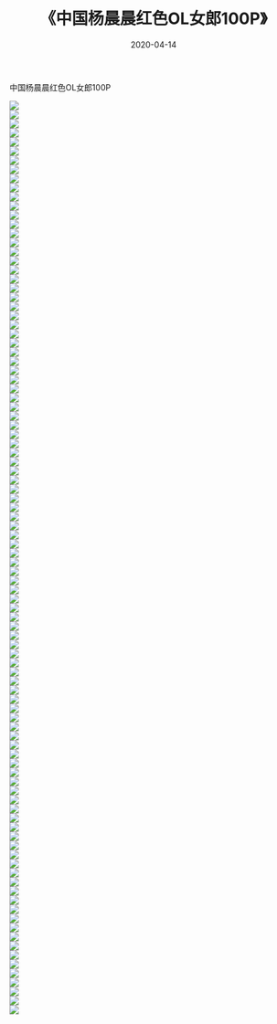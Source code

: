 ﻿---
layout: post
title:  《中国杨晨晨红色OL女郎100P》
date:   2020-04-14
img: http://pic.660000.xyz/1:/性感/2020/中国杨晨晨红色OL女郎100P/000.jpg
categories: [美女, 清纯, 唯美]
---

中国杨晨晨红色OL女郎100P

  ![](http://pic.660000.xyz/1:/性感/2020/中国杨晨晨红色OL女郎100P/001.jpg) <br> ![](http://pic.660000.xyz/1:/性感/2020/中国杨晨晨红色OL女郎100P/002.jpg) <br> ![](http://pic.660000.xyz/1:/性感/2020/中国杨晨晨红色OL女郎100P/003.jpg) <br> ![](http://pic.660000.xyz/1:/性感/2020/中国杨晨晨红色OL女郎100P/004.jpg) <br> ![](http://pic.660000.xyz/1:/性感/2020/中国杨晨晨红色OL女郎100P/005.jpg) <br> ![](http://pic.660000.xyz/1:/性感/2020/中国杨晨晨红色OL女郎100P/006.jpg) <br> ![](http://pic.660000.xyz/1:/性感/2020/中国杨晨晨红色OL女郎100P/007.jpg) <br> ![](http://pic.660000.xyz/1:/性感/2020/中国杨晨晨红色OL女郎100P/008.jpg) <br> ![](http://pic.660000.xyz/1:/性感/2020/中国杨晨晨红色OL女郎100P/009.jpg) <br> ![](http://pic.660000.xyz/1:/性感/2020/中国杨晨晨红色OL女郎100P/010.jpg) <br> ![](http://pic.660000.xyz/1:/性感/2020/中国杨晨晨红色OL女郎100P/011.jpg) <br> ![](http://pic.660000.xyz/1:/性感/2020/中国杨晨晨红色OL女郎100P/012.jpg) <br> ![](http://pic.660000.xyz/1:/性感/2020/中国杨晨晨红色OL女郎100P/013.jpg) <br> ![](http://pic.660000.xyz/1:/性感/2020/中国杨晨晨红色OL女郎100P/014.jpg) <br> ![](http://pic.660000.xyz/1:/性感/2020/中国杨晨晨红色OL女郎100P/015.jpg) <br> ![](http://pic.660000.xyz/1:/性感/2020/中国杨晨晨红色OL女郎100P/016.jpg) <br> ![](http://pic.660000.xyz/1:/性感/2020/中国杨晨晨红色OL女郎100P/017.jpg) <br> ![](http://pic.660000.xyz/1:/性感/2020/中国杨晨晨红色OL女郎100P/018.jpg) <br> ![](http://pic.660000.xyz/1:/性感/2020/中国杨晨晨红色OL女郎100P/019.jpg) <br> ![](http://pic.660000.xyz/1:/性感/2020/中国杨晨晨红色OL女郎100P/020.jpg) <br> ![](http://pic.660000.xyz/1:/性感/2020/中国杨晨晨红色OL女郎100P/021.jpg) <br> ![](http://pic.660000.xyz/1:/性感/2020/中国杨晨晨红色OL女郎100P/022.jpg) <br> ![](http://pic.660000.xyz/1:/性感/2020/中国杨晨晨红色OL女郎100P/023.jpg) <br> ![](http://pic.660000.xyz/1:/性感/2020/中国杨晨晨红色OL女郎100P/024.jpg) <br> ![](http://pic.660000.xyz/1:/性感/2020/中国杨晨晨红色OL女郎100P/025.jpg) <br> ![](http://pic.660000.xyz/1:/性感/2020/中国杨晨晨红色OL女郎100P/026.jpg) <br> ![](http://pic.660000.xyz/1:/性感/2020/中国杨晨晨红色OL女郎100P/027.jpg) <br> ![](http://pic.660000.xyz/1:/性感/2020/中国杨晨晨红色OL女郎100P/028.jpg) <br> ![](http://pic.660000.xyz/1:/性感/2020/中国杨晨晨红色OL女郎100P/029.jpg) <br> ![](http://pic.660000.xyz/1:/性感/2020/中国杨晨晨红色OL女郎100P/030.jpg) <br> ![](http://pic.660000.xyz/1:/性感/2020/中国杨晨晨红色OL女郎100P/031.jpg) <br> ![](http://pic.660000.xyz/1:/性感/2020/中国杨晨晨红色OL女郎100P/032.jpg) <br> ![](http://pic.660000.xyz/1:/性感/2020/中国杨晨晨红色OL女郎100P/033.jpg) <br> ![](http://pic.660000.xyz/1:/性感/2020/中国杨晨晨红色OL女郎100P/034.jpg) <br> ![](http://pic.660000.xyz/1:/性感/2020/中国杨晨晨红色OL女郎100P/035.jpg) <br> ![](http://pic.660000.xyz/1:/性感/2020/中国杨晨晨红色OL女郎100P/036.jpg) <br> ![](http://pic.660000.xyz/1:/性感/2020/中国杨晨晨红色OL女郎100P/037.jpg) <br> ![](http://pic.660000.xyz/1:/性感/2020/中国杨晨晨红色OL女郎100P/038.jpg) <br> ![](http://pic.660000.xyz/1:/性感/2020/中国杨晨晨红色OL女郎100P/039.jpg) <br> ![](http://pic.660000.xyz/1:/性感/2020/中国杨晨晨红色OL女郎100P/040.jpg) <br> ![](http://pic.660000.xyz/1:/性感/2020/中国杨晨晨红色OL女郎100P/041.jpg) <br> ![](http://pic.660000.xyz/1:/性感/2020/中国杨晨晨红色OL女郎100P/042.jpg) <br> ![](http://pic.660000.xyz/1:/性感/2020/中国杨晨晨红色OL女郎100P/043.jpg) <br> ![](http://pic.660000.xyz/1:/性感/2020/中国杨晨晨红色OL女郎100P/044.jpg) <br> ![](http://pic.660000.xyz/1:/性感/2020/中国杨晨晨红色OL女郎100P/045.jpg) <br> ![](http://pic.660000.xyz/1:/性感/2020/中国杨晨晨红色OL女郎100P/046.jpg) <br> ![](http://pic.660000.xyz/1:/性感/2020/中国杨晨晨红色OL女郎100P/047.jpg) <br> ![](http://pic.660000.xyz/1:/性感/2020/中国杨晨晨红色OL女郎100P/048.jpg) <br> ![](http://pic.660000.xyz/1:/性感/2020/中国杨晨晨红色OL女郎100P/049.jpg) <br> ![](http://pic.660000.xyz/1:/性感/2020/中国杨晨晨红色OL女郎100P/050.jpg) <br> ![](http://pic.660000.xyz/1:/性感/2020/中国杨晨晨红色OL女郎100P/051.jpg) <br> ![](http://pic.660000.xyz/1:/性感/2020/中国杨晨晨红色OL女郎100P/052.jpg) <br> ![](http://pic.660000.xyz/1:/性感/2020/中国杨晨晨红色OL女郎100P/053.jpg) <br> ![](http://pic.660000.xyz/1:/性感/2020/中国杨晨晨红色OL女郎100P/054.jpg) <br> ![](http://pic.660000.xyz/1:/性感/2020/中国杨晨晨红色OL女郎100P/055.jpg) <br> ![](http://pic.660000.xyz/1:/性感/2020/中国杨晨晨红色OL女郎100P/056.jpg) <br> ![](http://pic.660000.xyz/1:/性感/2020/中国杨晨晨红色OL女郎100P/057.jpg) <br> ![](http://pic.660000.xyz/1:/性感/2020/中国杨晨晨红色OL女郎100P/058.jpg) <br> ![](http://pic.660000.xyz/1:/性感/2020/中国杨晨晨红色OL女郎100P/059.jpg) <br> ![](http://pic.660000.xyz/1:/性感/2020/中国杨晨晨红色OL女郎100P/060.jpg) <br> ![](http://pic.660000.xyz/1:/性感/2020/中国杨晨晨红色OL女郎100P/061.jpg) <br> ![](http://pic.660000.xyz/1:/性感/2020/中国杨晨晨红色OL女郎100P/062.jpg) <br> ![](http://pic.660000.xyz/1:/性感/2020/中国杨晨晨红色OL女郎100P/063.jpg) <br> ![](http://pic.660000.xyz/1:/性感/2020/中国杨晨晨红色OL女郎100P/064.jpg) <br> ![](http://pic.660000.xyz/1:/性感/2020/中国杨晨晨红色OL女郎100P/065.jpg) <br> ![](http://pic.660000.xyz/1:/性感/2020/中国杨晨晨红色OL女郎100P/066.jpg) <br> ![](http://pic.660000.xyz/1:/性感/2020/中国杨晨晨红色OL女郎100P/067.jpg) <br> ![](http://pic.660000.xyz/1:/性感/2020/中国杨晨晨红色OL女郎100P/068.jpg) <br> ![](http://pic.660000.xyz/1:/性感/2020/中国杨晨晨红色OL女郎100P/069.jpg) <br> ![](http://pic.660000.xyz/1:/性感/2020/中国杨晨晨红色OL女郎100P/070.jpg) <br> ![](http://pic.660000.xyz/1:/性感/2020/中国杨晨晨红色OL女郎100P/071.jpg) <br> ![](http://pic.660000.xyz/1:/性感/2020/中国杨晨晨红色OL女郎100P/072.jpg) <br> ![](http://pic.660000.xyz/1:/性感/2020/中国杨晨晨红色OL女郎100P/073.jpg) <br> ![](http://pic.660000.xyz/1:/性感/2020/中国杨晨晨红色OL女郎100P/074.jpg) <br> ![](http://pic.660000.xyz/1:/性感/2020/中国杨晨晨红色OL女郎100P/075.jpg) <br> ![](http://pic.660000.xyz/1:/性感/2020/中国杨晨晨红色OL女郎100P/076.jpg) <br> ![](http://pic.660000.xyz/1:/性感/2020/中国杨晨晨红色OL女郎100P/077.jpg) <br> ![](http://pic.660000.xyz/1:/性感/2020/中国杨晨晨红色OL女郎100P/078.jpg) <br> ![](http://pic.660000.xyz/1:/性感/2020/中国杨晨晨红色OL女郎100P/079.jpg) <br> ![](http://pic.660000.xyz/1:/性感/2020/中国杨晨晨红色OL女郎100P/080.jpg) <br> ![](http://pic.660000.xyz/1:/性感/2020/中国杨晨晨红色OL女郎100P/081.jpg) <br> ![](http://pic.660000.xyz/1:/性感/2020/中国杨晨晨红色OL女郎100P/082.jpg) <br> ![](http://pic.660000.xyz/1:/性感/2020/中国杨晨晨红色OL女郎100P/083.jpg) <br> ![](http://pic.660000.xyz/1:/性感/2020/中国杨晨晨红色OL女郎100P/084.jpg) <br> ![](http://pic.660000.xyz/1:/性感/2020/中国杨晨晨红色OL女郎100P/085.jpg) <br> ![](http://pic.660000.xyz/1:/性感/2020/中国杨晨晨红色OL女郎100P/086.jpg) <br> ![](http://pic.660000.xyz/1:/性感/2020/中国杨晨晨红色OL女郎100P/087.jpg) <br> ![](http://pic.660000.xyz/1:/性感/2020/中国杨晨晨红色OL女郎100P/088.jpg) <br> ![](http://pic.660000.xyz/1:/性感/2020/中国杨晨晨红色OL女郎100P/089.jpg) <br> ![](http://pic.660000.xyz/1:/性感/2020/中国杨晨晨红色OL女郎100P/090.jpg) <br> ![](http://pic.660000.xyz/1:/性感/2020/中国杨晨晨红色OL女郎100P/091.jpg) <br> ![](http://pic.660000.xyz/1:/性感/2020/中国杨晨晨红色OL女郎100P/092.jpg) <br> ![](http://pic.660000.xyz/1:/性感/2020/中国杨晨晨红色OL女郎100P/093.jpg) <br> ![](http://pic.660000.xyz/1:/性感/2020/中国杨晨晨红色OL女郎100P/094.jpg) <br> ![](http://pic.660000.xyz/1:/性感/2020/中国杨晨晨红色OL女郎100P/095.jpg) <br> ![](http://pic.660000.xyz/1:/性感/2020/中国杨晨晨红色OL女郎100P/096.jpg) <br> ![](http://pic.660000.xyz/1:/性感/2020/中国杨晨晨红色OL女郎100P/097.jpg) <br> ![](http://pic.660000.xyz/1:/性感/2020/中国杨晨晨红色OL女郎100P/098.jpg) <br> ![](http://pic.660000.xyz/1:/性感/2020/中国杨晨晨红色OL女郎100P/099.jpg) <br> ![](http://pic.660000.xyz/1:/性感/2020/中国杨晨晨红色OL女郎100P/100.jpg) <br>